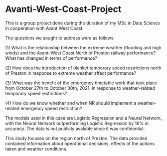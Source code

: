 # Avanti-West-Coast-Project

This is a group project done during the duration of my MSc in Data Science in cooperation with Avant West Coast. 

The questions we sought to address were as follows:

(1) What is the relationship between the extreme weather (flooding and high winds) and the Avanti West Coast North of Preston railway performance? What has changed in terms of performance?

(2) How does the introduction of blanket temporary speed restrictions north of Preston in response to extreme weather affect performance?

(3) What was the benefit of the emergency timetable work that took place from October 27th to October 30th, 2021, in response to weather-related temporary speed restrictions?

(4) How do we know whether and when NR should implement a weather-related emergency speed restriction?

The models used in this case are Logistic Regression and a Neural Network, with the Neural Network outperforming Logistic Regression by 16% in accuracy. The data is not publicly avalable since it was confidential.

This study focuses on the region north of Preston. The data provided contained information about operational decisions, effects of the actions taken and weather conditions.
